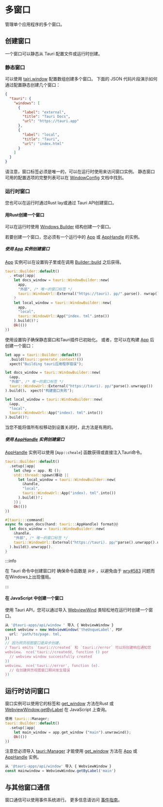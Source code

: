 # 多窗口

管理单个应用程序的多个窗口。

## 创建窗口

一个窗口可以静态从 Tauri 配置文件或运行时创建。

### 静态窗口

可以使用 [tairi.window][] 配置数组创建多个窗口。 下面的 JSON 代码片段演示如何通过配置静态创建几个窗口：

```json tauri.conf.json
{
  "tauri": {
    "windows": [
      {
        "label": "external",
        "title": "Tauri Docs",
        "url": "https://tauri.app"
      },
      {
        "label": "local",
        "title": "Tauri",
        "url": "index.html"
      }
    ]
  }
}
```

请注意，窗口标签必须是唯一的，可以在运行时使用来访问窗口实例。 静态窗口可用的配置选项的完整列表可以在 [WindowConfig][] 文档中找到。

### 运行时窗口

您也可以在运行时通过Rust lay或通过 Tauri API创建窗口。

#### 用Rust创建一个窗口

可以在运行时使用 [Windows Builder][] 结构创建一个窗口。

若要创建一个窗口，您必须有一个运行中的 [App][] 或 [AppHandle][] 的实例。

##### 使用 [App][] 实例创建窗口

[App][] 实例可以在设置钩子里或在调用 [Builder::build][] 之后获得。

```rust Using the setup hook
tauri::Builder::default()
  . etup(|app|
    let docs_window = tauri::WindowBuilder::new(
      app,
      "外部", /* 唯一的窗口标签 */
      tauri::WindowUrl::External("https://tauri). pp/".parse(). nwrap())
    ?
    let local_window = tauri::WindowBuilder::new(
      app,
      "local",
      tauri::WindowUrl::App("index. tml".into())
    ).build()?；
    Ok(())
})
```

使用设置钩子确保静态窗口和Tauri插件已初始化。 或者，您可以在构建 [App][] 后创建一个窗口：

```rust Using the built app
let app = tauri::Builder::default()
  .build(tauri::generate_context!())
  xpect("Building tauri应用程序错误");

let docs_window = tauri::WindowBuilder::new(
  &app,
  "外部", /* 唯一的窗口标签 */
  tauri::WindowUrl::External("https://tauri). pp/"parse().unwrapp())
).build()。 xpect("构建窗口失败");

let local_window = tauri::WindowBuilder::new(
  &app,
  "local",
  tauri::WindowUrl::App("index). tml".into())
).build()?;
```

当您不能将值所有权移动到设置关闭时，此方法是有用的。

##### 使用 [AppHandle][] 实例创建窗口

[AppHandle][] 实例可以使用 [`App::cheale`] 函数获得或直接注入Tauri命令。

```rust Create a window in a separate thread
tauri::Builder::default()
  .setup(|app|
    let chep = app. 和 ();
    std::thread::spawn(移动 ||
      let local_window = tauri::WindowBuilder::new(
        &handle,
        "local",
        tauri::WindowUrl::App("index). tml".into())
      ).build()?；
    })；
    Ok(())
})
```

```rust Create a window in a Tauri command
#[tauri:::command]
async fn open_docs(hand: tauri:::AppHandle) format@@
  let docs_window = tauri::WindowBuilder::new(
    &handle,
    "外部", /* 唯一的窗口标签 */
    tauri::WindowUrl::External("https://tauri). pp/"parse().unwrapp().unwrapp()
  ).build().unwrapp().
}
```

:::info

在 Tauri 命令中创建窗口时 确保命令函数是 `异步` ，以避免由于 [wry#583][] 问题而在Windows上出现僵局。

:::

#### 在 JavaScript 中创建一个窗口

使用 Tauri API，您可以通过导入 [WebviewWind][] 类轻松地在运行时创建一个窗口。

```js Create a window using the WebviewWindow class
从 '@tauri-apps/api/window ' 导入 { WebviewWindow }
const webview = new WebviewWindow('theUnqueLabel', PDF
  url: 'path/to/page. tml,
})
// 因为网页视图窗口是异步创建，
/ Tauri emits `tauri://created` 和 `tauri://error` 可以将创建响应通知您
webview。 nce('tauri://createdd, function () por
  // webview window successfully created
})
webview。 nce('tauri://error', function (e).
  // 在创建网页视图窗口期间发生错误
})
```

## 运行时访问窗口

窗口实例可以使用它的标签和 [get_window][] 方法在Rust 或 [WebviewWindow.getByLabel][] 在 JavaScript 上查询。

```rust Using get_window
使用 tauri:::Manager;
tauri::Builder::default()
  .setup(|app|
    let main_window = app.get_window ("main").unwrawind();
    Ok(())
})
```

注意您必须导入 [tauri::Manager][] 才能使用 [get_window][] 方法在 [App][] 或 [AppHandle][] 实例。

```js Using WebviewWindow.getByLabel
从 '@tauri-apps/api/window' 导入 { WebviewWindow }
const mainwindow = WebviewWindow.getByLabel('main')
```

## 与其他窗口通信

窗口通信可以使用事件系统进行。 更多信息请访问 [事件指南][]。

[tairi.window]: ../../api/config.md#tauriconfig.windows
[WindowConfig]: ../../api/config.md#windowconfig
[Windows Builder]: https://docs.rs/tauri/1.0.0/tauri/window/struct.WindowBuilder.html
[App]: https://docs.rs/tauri/1.0.0/tauri/struct.App.html
[AppHandle]: https://docs.rs/tauri/1.0.0/tauri/struct.AppHandle.html
[Builder::build]: https://docs.rs/tauri/1.0.0/tauri/struct.Builder.html#method.build
[get_window]: https://docs.rs/tauri/1.0.0/tauri/trait.Manager.html#method.get_window
[wry#583]: https://github.com/tauri-apps/wry/issues/583
[WebviewWind]: ../../api/js/window.md#webviewwindow
[WebviewWindow.getByLabel]: ../../api/js/window.md#getbylabel
[tauri::Manager]: https://docs.rs/tauri/1.0.0/tauri/trait.Manager.html
[事件指南]: ./events.md
